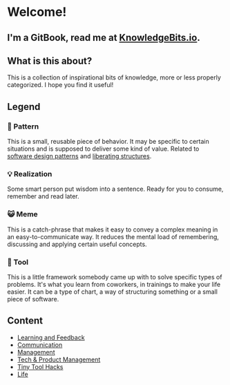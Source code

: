 # Welcome!

## **I'm a GitBook, read me at** [**KnowledgeBits.io**](https://knowledgebits.io/)**.**

## **What is this about?**

This is a collection of inspirational bits of knowledge, more or less properly categorized. I hope you find it useful!

## **Legend**

### 🐾 Pattern

This is a small, reusable piece of behavior. It may be specific to certain situations and is supposed to deliver some kind of value. Related to [software design patterns](https://en.wikipedia.org/wiki/Software_design_pattern) and [liberating structures](http://www.liberatingstructures.com/).

### 💡 Realization

Some smart person put wisdom into a sentence. Ready for you to consume, remember and read later.

### 😺 Meme

This is a catch-phrase that makes it easy to convey a complex meaning in an easy-to-communicate way. It reduces the mental load of remembering, discussing and applying certain useful concepts.

### 🔭 Tool

This is a little framework somebody came up with to solve specific types of problems. It's what you learn from coworkers, in trainings to make your life easier. It can be a type of chart, a way of structuring something or a small piece of software.

## Content

* [Learning and Feedback](learning-and-feedback.md)
* [Communication](communication.md)
* [Management](management.md)
* [Tech & Product Management](tech-management.md)
* [Tiny Tool Hacks](tiny-hacks.md)
* [Life](being.md)

